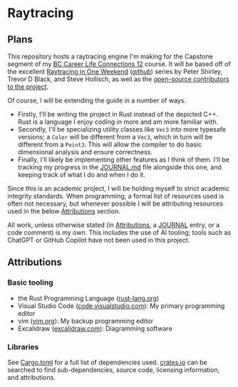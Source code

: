# Raytracing

## Plans

This repository hosts a raytracing engine I'm making for the Capstone segment of my [BC Career Life Connections 12](https://www.vsb.bc.ca/vln/page/11175/career-life-connections-and-capstone-12) course.
It will be based off of the excellent [Raytracing in One Weekend](https://raytracing.github.io/) (*[github](https://github.com/RayTracing/raytracing.github.io)*) series by Peter Shirley, Trevor D Black, and Steve Hollisch, as well as the [open-source contributors to the project](https://github.com/RayTracing/raytracing.github.io/graphs/contributors).

Of course, I will be extending the guide in a number of ways. 
* Firstly, I'll be writing the project in Rust instead of the depicted C++. Rust is a language I enjoy coding in more and am more familiar with. 
* Secondly, I'll be specializing utility classes like `Vec3` into more typesafe versions; a `Color` will be different from a `Vec3`, which in turn will be different from a `Point3`. This will allow the compiler to do basic dimensional analysis and ensure correctness.
* Finally, I'll likely be implementing other features as I think of them. I'll be tracking my progress in the [JOURNAL.md](JOURNAL.md) file alongside this one, and keeping track of what I do and when I do it.

Since this is an academic project, I will be holding myself to strict academic integrity standards. When programming, a formal list of resources used is often not necessary, but whenever possible I will be attributing resources used in the below [Attributions](#attributions) section.

All work, unless otherwise stated (in [Attributions](#attributions), a [JOURNAL](JOURNAL.md) entry, or a code comment) is my own. This includes the use of AI tooling; tools such as ChatGPT or GitHub Copilot have not been used in this project.

## Attributions

### Basic tooling
* the Rust Programming Language ([rust-lang.org](https://rust-lang.org))
* Visual Studio Code ([code.visualstudio.com](https://code.visualstudio.com/)): My primary programming editor
* vim ([vim.org](https://www.vim.org/)): My backup programming editor
* Excalidraw ([excalidraw.com](https://excalidraw.com/)): Diagramming software

### Libraries
See [Cargo.toml](Cargo.toml) for a full list of dependencies used. [crates.io](https://crates.io) can be searched to find sub-dependencies, source code, licensing information, and attributions.
